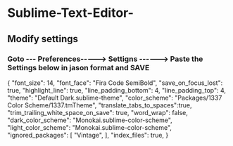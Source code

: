 # Sublime-Text-Editor-

## Modify settings 
### Goto --- Preferences-----> Settigns ------> Paste the Settings below in jason format and SAVE




{
    "font_size": 14,
    "font_face": "Fira Code SemiBold",
    "save_on_focus_lost": true,
    "highlight_line": true,
    "line_padding_bottom": 4,
    "line_padding_top": 4,
    "theme": "Default Dark.sublime-theme",
    "color_scheme": "Packages/1337 Color Scheme/1337.tmTheme",
    "translate_tabs_to_spaces":true,
    "trim_trailing_white_space_on_save": true,
    "word_wrap": false,
    "dark_color_scheme": "Monokai.sublime-color-scheme",
    "light_color_scheme": "Monokai.sublime-color-scheme",
    "ignored_packages":
    [
		"Vintage",
    ],
    "index_files": true,
}
